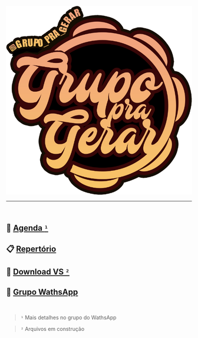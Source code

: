 
![Logo Pra Gerar](/logo.png)

<hr><br>

## 📕 [Agenda `¹`](/agenda.md)

## 📋 [Repertório](/repertorio.md)

## 💾 [Download VS `²`](https://www.dropbox.com/sh/p9i8o63s0q7anox/AAD0e4UnQex7g_EYDCASZ0XWa?dl=0)


## 📱 [Grupo WathsApp](https://chat.whatsapp.com/Kpjm8c1cLJNIup9iKYORr0)


<br>

> `¹` Mais detalhes no grupo do WathsApp

> `²` Arquivos em construção
